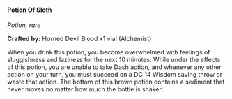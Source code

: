 #### Potion Of Sloth
_Potion, rare_

**Crafted by:** Horned Devil Blood x1 vial (Alchemist)

When you drink this potion, you become overwhelmed with feelings of sluggishness and laziness for the next 10 minutes. While under the effects of this potion, you are unable to take Dash action, and whenever any other action on your turn, you must succeed on a DC 14 Wisdom saving throw or waste that action. The bottom of this brown potion contains a sediment that never moves no matter how much the bottle is shaken.
